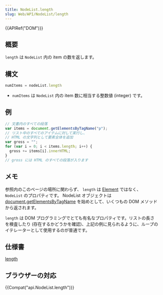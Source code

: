 ```yaml
---
title: NodeList.length
slug: Web/API/NodeList/length
---
```


{{APIRef("DOM")}}

## 概要

`length` は `NodeList` 内の item の数を返します。

## 構文

```js
numItems = nodeList.length
```

- `numItems` は `NodeList` 内の item 数に相当する整数値 (integer) です。

## 例

```js
// 文書内のすべての段落
var items = document.getElementsByTagName("p");
// リスト中のすべてのアイテムに対して実行し、
// HTML の文字列として要素全体を追加
var gross = "";
for (var i = 0; i < items.length; i++) {
  gross += items[i].innerHTML;
}
// gross には HTML のすべての段落が入ります
```

## メモ

参照内のこのページの場所に関わらず、 `length` は [Element](/ja/docs/Web/API/element) ではなく、 `NodeList` のプロパティです。 NodeList オブジェクトは [document.getElementsByTagName](/ja/docs/Web/API/document/getElementsByTagName) を始めとして、いくつもの DOM メソッドから返されます。

`length` は DOM プログラミングでとても有名なプロパティです。リストの長さを検査したり (存在するかどうかを確認)、上記の例に見られるように、ループのイテレーターとして使用するのが普通です。

## 仕様書

[length](http://www.w3.org/TR/2000/REC-DOM-Level-2-Core-20001113/core.html#ID-203510337)

## ブラウザーの対応

{{Compat("api.NodeList.length")}}

